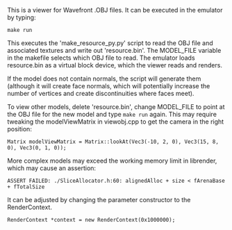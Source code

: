 This is a viewer for Wavefront .OBJ files. It can be executed in the emulator
by typing:

    make run
    
This executes the 'make_resource_py.py' script to read the OBJ file
and associated textures and write out 'resource.bin'. The MODEL_FILE 
variable in the makefile selects which OBJ file to read. The emulator
loads resource.bin as a virtual block device, which the viewer reads 
and renders. 

If the model does not contain normals, the script will generate them 
(although it will create face normals, which will potentially increase the 
number of vertices and create discontinuities where faces meet).

To view other models, delete 'resource.bin', change MODEL_FILE to point 
at the OBJ file for the new model and type `make run` again. This may
require tweaking the modelViewMatrix in viewobj.cpp to get the camera in 
the right position:

	Matrix modelViewMatrix = Matrix::lookAt(Vec3(-10, 2, 0), Vec3(15, 8, 0), Vec3(0, 1, 0));

More complex models may exceed the working memory limit in librender, which may cause
an assertion:

    ASSERT FAILED: ./SliceAllocator.h:60: alignedAlloc + size < fArenaBase + fTotalSize

It can be adjusted by changing the parameter constructor to the RenderContext.

    RenderContext *context = new RenderContext(0x1000000);


